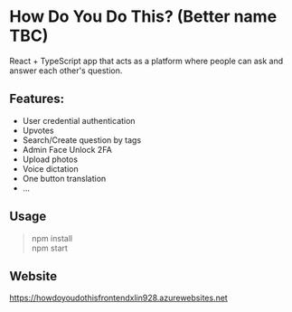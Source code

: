 # How Do You Do This? (Better name TBC)
React + TypeScript app that acts as a platform where people can ask and answer each other's question.

## Features:
- User credential authentication 
- Upvotes
- Search/Create question by tags
- Admin Face Unlock 2FA
- Upload photos
- Voice dictation
- One button translation
- ...

## Usage
>npm install <br/>
>npm start

## Website
https://howdoyoudothisfrontendxlin928.azurewebsites.net
